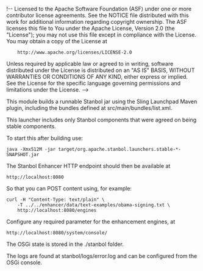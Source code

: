 !--
   Licensed to the Apache Software Foundation (ASF) under one or more
   contributor license agreements.  See the NOTICE file distributed with
   this work for additional information regarding copyright ownership.
   The ASF licenses this file to You under the Apache License, Version 2.0
   (the "License"); you may not use this file except in compliance with
   the License.  You may obtain a copy of the License at

        http://www.apache.org/licenses/LICENSE-2.0

   Unless required by applicable law or agreed to in writing, software
   distributed under the License is distributed on an "AS IS" BASIS,
   WITHOUT WARRANTIES OR CONDITIONS OF ANY KIND, either express or implied.
   See the License for the specific language governing permissions and
   limitations under the License.
-->

This module builds a runnable Stanbol jar using the Sling Launchpad Maven plugin,
including the bundles defined at src/main/bundles/list.xml.

This launcher includes only Stanbol components that were agreed on being stable
components.

To start this after building use:

    java -Xmx512M -jar target/org.apache.stanbol.launchers.stable-*-SNAPSHOT.jar

The Stanbol Enhancer HTTP endpoint should then be available at 

    http://localhost:8080

So that you can POST content using, for example:

    curl -H "Content-Type: text/plain" \
        -T ../../enhancer/data/text-examples/obama-signing.txt \
        http://localhost:8080/engines

Configure any required parameter for the enhancement engines, at

    http://localhost:8080/system/console/

The OSGi state is stored in the ./stanbol folder.

The logs are found at stanbol/logs/error.log and can be configured from the
OSGi console.
